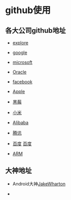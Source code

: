 # github使用

## 各大公司github地址

- [explore](https://github.com/explore)

- [google](https://github.com/google)

- [microsoft](https://github.com/MSOpenTech)

- [Oracle](https://github.com/pcpratts)

- [facebook](https://github.com/facebook)

- [Apple](https://github.com/apple)

- [黑莓](https://github.com/blackberry)

- [小米](https://github.com/xiaomi)

- [Alibaba](https://github.com/alibaba)

- [腾讯](https://github.com/tencent)

- [百度](https://github.com/ecomfe)
  [百度](https://github.com/baidufe)

- [ARM](https://github.com/ARM-software)

## 大神地址  

- Android大神[JakeWharton](https://github.com/JakeWharton)

- 